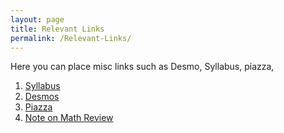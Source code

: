 ```yaml
---
layout: page
title: Relevant Links
permalink: /Relevant-Links/
---
```


Here you can place misc links such as Desmo, Syllabus, piazza,

1. [Syllabus](https://docs.google.com/document/d/18goaY8uKHeL3DQ8_uE600v6pmsR9vmrW8cAoKeE0YMA/edit)
2. [Desmos](https://www.desmos.com/calculator/gui6gng3mu)
3. [Piazza](https://piazza.com/ucsc/spring2020/s20econ100a01)
4. [Note on Math Review](http://localhost:4000/Note-on-Math-Review/)
